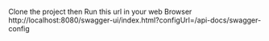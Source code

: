 Clone the project
then Run this url in your web Browser
http://localhost:8080/swagger-ui/index.html?configUrl=/api-docs/swagger-config
